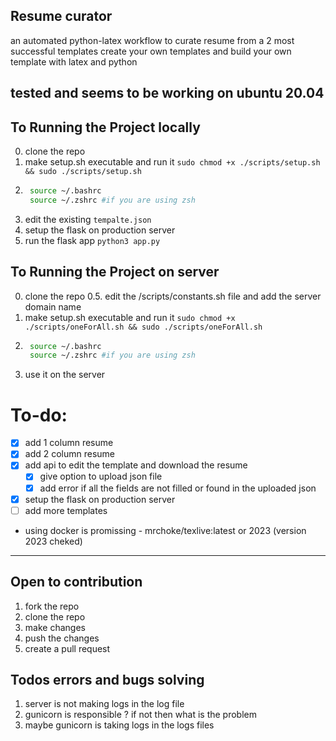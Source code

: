 ## Resume curator
an automated python-latex workflow to curate resume from a 2 most successful templates
create your own templates and build your own template with latex and python

tested and seems to be working on ubuntu 20.04
---
## To Running the Project locally
0. clone the repo
1. make setup.sh executable and run it ```sudo chmod +x ./scripts/setup.sh && sudo ./scripts/setup.sh```
2. ```bash
    source ~/.bashrc
    source ~/.zshrc #if you are using zsh
    ```
2. edit the existing `tempalte.json`
3. setup the flask on production server 
4. run the flask app ```python3 app.py```

## To Running the Project on server
0. clone the repo
0.5. edit the /scripts/constants.sh file and add the server domain name 
1. make setup.sh executable and run it ```sudo chmod +x ./scripts/oneForAll.sh && sudo ./scripts/oneForAll.sh```
2. ```bash
    source ~/.bashrc
    source ~/.zshrc #if you are using zsh
    ```
3. use it on the server


# To-do:
- [x] add 1 column resume
- [x] add 2 column resume
- [x] add api to edit the template and download the resume
    - [x] give option to upload json file
    - [x] add error if all the fields are not filled or found in the uploaded json
- [x] setup the flask on production server
- [ ] add more templates
- using docker is promissing - mrchoke/texlive:latest or 2023 (version 2023 cheked)


<!-- open to contribution section -->
---
## Open to contribution 
1. fork the repo
2. clone the repo
3. make changes
4. push the changes
5. create a pull request


<!-- todos -->

## Todos errors and bugs solving
1. server is not making logs in the log file
2. gunicorn is responsible ? if not then what is the problem
3. maybe gunicorn is taking logs in the logs files 